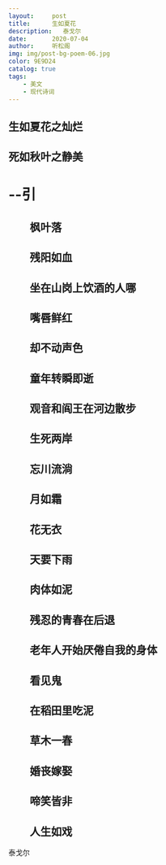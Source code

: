 ```yaml
---
layout:     post
title:      生如夏花
description:   泰戈尔
date:       2020-07-04
author:     听松阁
img: img/post-bg-poem-06.jpg
color: 9E9D24
catalog: true
tags:
    - 美文
    - 现代诗词
---
```


## 生如夏花之灿烂

## 死如秋叶之静美

# --引

## 　　枫叶落

## 　　残阳如血

## 　　坐在山岗上饮酒的人哪

## 　　嘴唇鲜红

## 　　却不动声色

## 　　童年转瞬即逝

## 　　观音和阎王在河边散步

## 　　生死两岸

## 　　忘川流淌

## 　　月如霜

## 　　花无衣

## 　　天要下雨

## 　　肉体如泥

## 　　残忍的青春在后退

## 　　老年人开始厌倦自我的身体

## 　　看见鬼

## 　　在稻田里吃泥

## 　　草木一春

## 　　婚丧嫁娶

## 　　啼笑皆非

## 　　人生如戏


泰戈尔